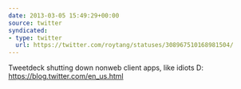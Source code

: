 ```yaml
---
date: 2013-03-05 15:49:29+00:00
source: twitter
syndicated:
- type: twitter
  url: https://twitter.com/roytang/statuses/308967510168981504/
---
```


Tweetdeck shutting down nonweb client apps, like idiots D: https://blog.twitter.com/en_us.html